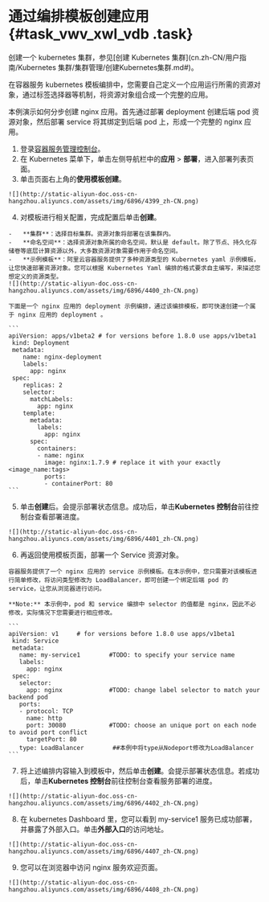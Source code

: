 # 通过编排模板创建应用 {#task_vwv_xwl_vdb .task}

创建一个 kubernetes 集群，参见[创建 Kubernetes 集群](cn.zh-CN/用户指南/Kubernetes 集群/集群管理/创建Kubernetes集群.md#)。

在容器服务 kubernetes 模板编排中，您需要自己定义一个应用运行所需的资源对象，通过标签选择器等机制，将资源对象组合成一个完整的应用。

本例演示如何分步创建 nginx 应用。首先通过部署 deployment 创建后端 pod 资源对象，然后部署 service 将其绑定到后端 pod 上，形成一个完整的 nginx 应用。

1.   登录[容器服务管理控制台](https://cs.console.aliyun.com)。 
2.   在 Kubernetes 菜单下，单击左侧导航栏中的**应用** \> **部署**，进入部署列表页面。 
3.   单击页面右上角的**使用模板创建**。 

    ![](http://static-aliyun-doc.oss-cn-hangzhou.aliyuncs.com/assets/img/6896/4399_zh-CN.png)

4.   对模板进行相关配置，完成配置后单击**创建**。 

    -   **集群**：选择目标集群。资源对象将部署在该集群内。
    -   **命名空间**：选择资源对象所属的命名空间，默认是 default。除了节点、持久化存储卷等底层计算资源以外，大多数资源对象需要作用于命名空间。
    -   **示例模板**：阿里云容器服务提供了多种资源类型的 Kubernetes yaml 示例模板，让您快速部署资源对象。您可以根据 Kubernetes Yaml 编排的格式要求自主编写，来描述您想定义的资源类型。
    ![](http://static-aliyun-doc.oss-cn-hangzhou.aliyuncs.com/assets/img/6896/4400_zh-CN.png)

    下面是一个 nginx 应用的 deployment 示例编排，通过该编排模板，即可快速创建一个属于 nginx 应用的 deployment 。

    ```
    apiVersion: apps/v1beta2 # for versions before 1.8.0 use apps/v1beta1
     kind: Deployment
     metadata:
        name: nginx-deployment
        labels:
          app: nginx
     spec:
        replicas: 2
        selector:
          matchLabels:
            app: nginx
        template:
          metadata:
            labels:
              app: nginx
          spec:
            containers:
            - name: nginx
              image: nginx:1.7.9 # replace it with your exactly <image_name:tags>
              ports:
              - containerPort: 80
    ```

5.   单击**创建**后。会提示部署状态信息。成功后，单击**Kubernetes 控制台**前往控制台查看部署进度。 

    ![](http://static-aliyun-doc.oss-cn-hangzhou.aliyuncs.com/assets/img/6896/4401_zh-CN.png)

6.   再返回使用模板页面，部署一个 Service 资源对象。 

    容器服务提供了一个 nginx 应用的 service 示例模板。在本示例中，您只需要对该模板进行简单修改，将访问类型修改为 LoadBalancer，即可创建一个绑定后端 pod 的 service，让您从浏览器进行访问。

    **Note:** 本示例中，pod 和 service 编排中 selector 的值都是 nginx，因此不必修改，实际情况下您需要进行相应修改。

    ```
    apiVersion: v1     # for versions before 1.8.0 use apps/v1beta1
     kind: Service
     metadata:
       name: my-service1        #TODO: to specify your service name
       labels:
         app: nginx
     spec:
       selector:
         app: nginx             #TODO: change label selector to match your backend pod
       ports:
       - protocol: TCP
         name: http
         port: 30080            #TODO: choose an unique port on each node to avoid port conflict
         targetPort: 80
       type: LoadBalancer        ##本例中将type从Nodeport修改为LoadBalancer
    ```

7.   将上述编排内容输入到模板中，然后单击**创建**。会提示部署状态信息。若成功后，单击**Kubernetes 控制台**前往控制台查看服务部署的进度。 

    ![](http://static-aliyun-doc.oss-cn-hangzhou.aliyuncs.com/assets/img/6896/4402_zh-CN.png)

8.   在 kubernetes Dashboard 里，您可以看到 my-service1 服务已成功部署，并暴露了外部入口。单击**外部入口**的访问地址。 

    ![](http://static-aliyun-doc.oss-cn-hangzhou.aliyuncs.com/assets/img/6896/4407_zh-CN.png)

9.   您可以在浏览器中访问 nginx 服务欢迎页面。 

    ![](http://static-aliyun-doc.oss-cn-hangzhou.aliyuncs.com/assets/img/6896/4408_zh-CN.png)


